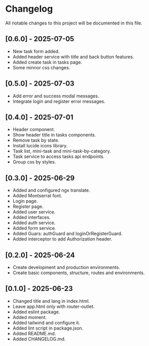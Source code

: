 # Changelog

All notable changes to this project will be documented in this file.

## [0.6.0] - 2025-07-05

- New task form added.
- Added header service with title and back button features.
- Added create task in tasks page.
- Some minnor css changes.

## [0.5.0] - 2025-07-03

- Add error and success modal messages.
- Integrate login and register error messages.

## [0.4.0] - 2025-07-01

- Header component.
- Show header title in tasks components.
- Remove task by state.
- Install lucide icons library.
- Task list, mini-task and mini-task-by-category.
- Task service to access tasks api endpoints.
- Group css by styles.

## [0.3.0] - 2025-06-29

- Added and configured ngx translate.
- Added Montserrat font.
- Login page.
- Register page.
- Added user service.
- Added interfaces.
- Added auth service.
- Added form service.
- Added Guars: authGuard and loginOrRegisterGuard.
- Added interceptor to add Authorization header.

## [0.2.0] - 2025-06-24

- Create development and production environments.
- Create basic components, structure, routes and environments.

## [0.1.0] - 2025-06-23

- Changed title and lang in index.html.
- Leave app.html only with router-outlet.
- Added eslint package.
- Added moment.
- Added tailwind and configure it.
- Added lint script in package.json.
- Added README.md.
- Added CHANGELOG.md.
